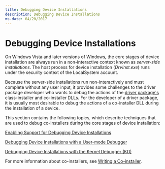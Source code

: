 ```yaml
---
title: Debugging Device Installations
description: Debugging Device Installations
ms.date: 04/20/2017
---
```


# Debugging Device Installations


On Windows Vista and later versions of Windows, the core stages of device installation are always run in a non-interactive context known as *server-side installations*. The host process for device installation (*DrvInst.exe*) runs under the security context of the LocalSystem account.

Because the server-side installations run non-interactively and must complete without any user input, it provides some challenges to the driver package developer who wants to debug the actions of the [driver package's](driver-packages.md) class-installer and co-installer DLLs. For the developer of a driver package, it is usually most desirable to debug the actions of a co-installer DLL during the installation of a device.

This section contains the following topics, which describe techniques that are used to debug co-installers during the core stages of device installation:

[Enabling Support for Debugging Device Installations](enabling-support-for-debugging-device-installations.md)

[Debugging Device Installations with a User-mode Debugger](debugging-device-installations-with-a-user-mode-debugger.md)

[Debugging Device Installations with the Kernel Debugger (KD)](debugging-device-installations-with-the-kernel-debugger--kd-.md)

For more information about co-installers, see [Writing a Co-installer](writing-a-co-installer.md).

 

 





